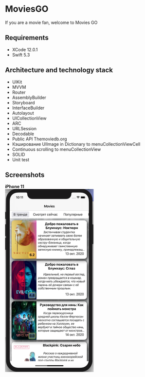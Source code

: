# MoviesGO
If you are a movie fan, welcome to Movies GO

## Requirements
- XCode 12.0.1
- Swift 5.3

## Architecture and technology stack
- UIKit
- MVVM
- Router
- AssemblyBuilder
- Storyboard
- InterfaceBuilder
- Autolayout
- UICollectionView
- ARC
- URLSession
- Decodable
- Public API Themoviedb.org
- Кэширование UIImage in Dictionary to menuCollectionViewCell
- Continuous scrolling to menuCollectionView
- SOLID
- Unit test

## Screenshots
**iPhone 11** <br />
<img src="./iPhone11_1.png" width="291" height="600" />